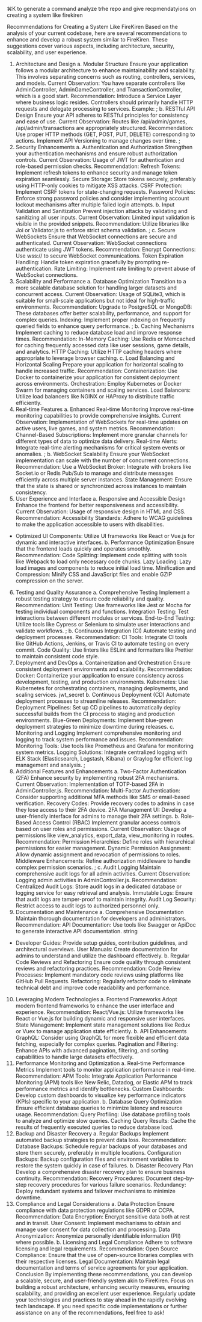 ⌘K to generate a command
analyze trhe repo and give recpmendatyions on creating a system like firekiren

Recommendations for Creating a System Like FireKiren
Based on the analysis of your current codebase, here are several recommendations to enhance and develop a robust system similar to FireKiren. These suggestions cover various aspects, including architecture, security, scalability, and user experience.

1. Architecture and Design
   a. Modular Structure
   Ensure your application follows a modular architecture to enhance maintainability and scalability. This involves separating concerns such as routing, controllers, services, and models.
   Current Observation:
   You have separate controllers like AdminController, AdminGameController, and TransactionController, which is a good start.
   Recommendation:
   Introduce a Service Layer where business logic resides. Controllers should primarily handle HTTP requests and delegate processing to services.
   Example:
   ;
   b. RESTful API Design
   Ensure your API adheres to RESTful principles for consistency and ease of use.
   Current Observation:
   Routes like /api/admin/games, /api/admin/transactions are appropriately structured.
   Recommendation:
   Use proper HTTP methods (GET, POST, PUT, DELETE) corresponding to actions.
   Implement API Versioning to manage changes over time.
   ;
2. Security Enhancements
   a. Authentication and Authorization
   Strengthen your authentication mechanisms and ensure robust authorization controls.
   Current Observation:
   Usage of JWT for authentication and role-based permission checks.
   Recommendation:
   Refresh Tokens: Implement refresh tokens to enhance security and manage token expiration seamlessly.
   Secure Storage: Store tokens securely, preferably using HTTP-only cookies to mitigate XSS attacks.
   CSRF Protection: Implement CSRF tokens for state-changing requests.
   Password Policies: Enforce strong password policies and consider implementing account lockout mechanisms after multiple failed login attempts.
   b. Input Validation and Sanitization
   Prevent injection attacks by validating and sanitizing all user inputs.
   Current Observation:
   Limited input validation is visible in the provided snippets.
   Recommendation:
   Utilize libraries like Joi or Validator.js to enforce strict schema validation.
   ;
   c. Secure WebSockets
   Ensure that WebSocket connections are secure and authenticated.
   Current Observation:
   WebSocket connections authenticate using JWT tokens.
   Recommendation:
   Encrypt Connections: Use wss:// to secure WebSocket communications.
   Token Expiration Handling: Handle token expiration gracefully by prompting re-authentication.
   Rate Limiting: Implement rate limiting to prevent abuse of WebSocket connections.
3. Scalability and Performance
   a. Database Optimization
   Transition to a more scalable database solution for handling larger datasets and concurrent access.
   Current Observation:
   Usage of SQLite3, which is suitable for small-scale applications but not ideal for high-traffic environments.
   Recommendation:
   Upgrade to PostgreSQL or MongoDB: These databases offer better scalability, performance, and support for complex queries.
   Indexing: Implement proper indexing on frequently queried fields to enhance query performance.
   ;
   b. Caching Mechanisms
   Implement caching to reduce database load and improve response times.
   Recommendation:
   In-Memory Caching: Use Redis or Memcached for caching frequently accessed data like user sessions, game details, and analytics.
   HTTP Caching: Utilize HTTP caching headers where appropriate to leverage browser caching.
   c. Load Balancing and Horizontal Scaling
   Prepare your application for horizontal scaling to handle increased traffic.
   Recommendation:
   Containerization: Use Docker to containerize your application for consistent deployment across environments.
   Orchestration: Employ Kubernetes or Docker Swarm for managing containers and scaling services.
   Load Balancers: Utilize load balancers like NGINX or HAProxy to distribute traffic efficiently.
4. Real-time Features
   a. Enhanced Real-time Monitoring
   Improve real-time monitoring capabilities to provide comprehensive insights.
   Current Observation:
   Implementation of WebSockets for real-time updates on active users, live games, and system metrics.
   Recommendation:
   Channel-Based Subscriptions: Implement more granular channels for different types of data to optimize data delivery.
   Real-time Alerts: Integrate real-time alerting mechanisms for critical system events or anomalies.
   ;
   b. WebSocket Scalability
   Ensure your WebSocket implementation can scale with the number of concurrent connections.
   Recommendation:
   Use a WebSocket Broker: Integrate with brokers like Socket.io or Redis Pub/Sub to manage and distribute messages efficiently across multiple server instances.
   State Management: Ensure that the state is shared or synchronized across instances to maintain consistency.
5. User Experience and Interface
   a. Responsive and Accessible Design
   Enhance the frontend for better responsiveness and accessibility.
   Current Observation:
   Usage of responsive design in HTML and CSS.
   Recommendation:
   Accessibility Standards: Adhere to WCAG guidelines to make the application accessible to users with disabilities.
    >

-   Optimized UI Components: Utilize UI frameworks like React or Vue.js for dynamic and interactive interfaces.
    b. Performance Optimization
    Ensure that the frontend loads quickly and operates smoothly.
    Recommendation:
    Code Splitting: Implement code splitting with tools like Webpack to load only necessary code chunks.
    Lazy Loading: Lazy load images and components to reduce initial load time.
    Minification and Compression: Minify CSS and JavaScript files and enable GZIP compression on the server.

6. Testing and Quality Assurance
   a. Comprehensive Testing
   Implement a robust testing strategy to ensure code reliability and quality.
   Recommendation:
   Unit Testing: Use frameworks like Jest or Mocha for testing individual components and functions.
   Integration Testing: Test interactions between different modules or services.
   End-to-End Testing: Utilize tools like Cypress or Selenium to simulate user interactions and validate workflows.
   ;
   b. Continuous Integration (CI)
   Automate testing and deployment processes.
   Recommendation:
   CI Tools: Integrate CI tools like GitHub Actions, Jenkins, or Travis CI to automate testing on every commit.
   Code Quality: Use linters like ESLint and formatters like Prettier to maintain consistent code style.
7. Deployment and DevOps
   a. Containerization and Orchestration
   Ensure consistent deployment environments and scalability.
   Recommendation:
   Docker: Containerize your application to ensure consistency across development, testing, and production environments.
   Kubernetes: Use Kubernetes for orchestrating containers, managing deployments, and scaling services.
   jwt_secret
   b. Continuous Deployment (CD)
   Automate deployment processes to streamline releases.
   Recommendation:
   Deployment Pipelines: Set up CD pipelines to automatically deploy successful builds from the CI process to staging and production environments.
   Blue-Green Deployments: Implement blue-green deployment strategies to minimize downtime during releases.
   c. Monitoring and Logging
   Implement comprehensive monitoring and logging to track system performance and issues.
   Recommendation:
   Monitoring Tools: Use tools like Prometheus and Grafana for monitoring system metrics.
   Logging Solutions: Integrate centralized logging with ELK Stack (Elasticsearch, Logstash, Kibana) or Graylog for efficient log management and analysis.
   ;
8. Additional Features and Enhancements
   a. Two-Factor Authentication (2FA)
   Enhance security by implementing robust 2FA mechanisms.
   Current Observation:
   Implementation of TOTP-based 2FA in AdminController.js.
   Recommendation:
   Multi-Factor Authentication: Consider supporting additional MFA methods like SMS or email-based verification.
   Recovery Codes: Provide recovery codes to admins in case they lose access to their 2FA device.
   2FA Management UI: Develop a user-friendly interface for admins to manage their 2FA settings.
   b. Role-Based Access Control (RBAC)
   Implement granular access controls based on user roles and permissions.
   Current Observation:
   Usage of permissions like view_analytics, export_data, view_monitoring in routes.
   Recommendation:
   Permission Hierarchies: Define roles with hierarchical permissions for easier management.
   Dynamic Permission Assignment: Allow dynamic assignment and revocation of permissions to roles.
   Middleware Enhancements: Refine authorization middleware to handle complex permission scenarios.
   ;
   c. Audit Logging
   Maintain comprehensive audit logs for all admin activities.
   Current Observation:
   Logging admin activities in AdminController.js.
   Recommendation:
   Centralized Audit Logs: Store audit logs in a dedicated database or logging service for easy retrieval and analysis.
   Immutable Logs: Ensure that audit logs are tamper-proof to maintain integrity.
   Audit Log Security: Restrict access to audit logs to authorized personnel only.
9. Documentation and Maintenance
   a. Comprehensive Documentation
   Maintain thorough documentation for developers and administrators.
   Recommendation:
   API Documentation: Use tools like Swagger or ApiDoc to generate interactive API documentation.
   string

-   Developer Guides: Provide setup guides, contribution guidelines, and architectural overviews.
    User Manuals: Create documentation for admins to understand and utilize the dashboard effectively.
    b. Regular Code Reviews and Refactoring
    Ensure code quality through consistent reviews and refactoring practices.
    Recommendation:
    Code Review Processes: Implement mandatory code reviews using platforms like GitHub Pull Requests.
    Refactoring: Regularly refactor code to eliminate technical debt and improve code readability and performance.

10. Leveraging Modern Technologies
    a. Frontend Frameworks
    Adopt modern frontend frameworks to enhance the user interface and experience.
    Recommendation:
    React/Vue.js: Utilize frameworks like React or Vue.js for building dynamic and responsive user interfaces.
    State Management: Implement state management solutions like Redux or Vuex to manage application state efficiently.
    b. API Enhancements
    GraphQL: Consider using GraphQL for more flexible and efficient data fetching, especially for complex queries.
    Pagination and Filtering: Enhance APIs with advanced pagination, filtering, and sorting capabilities to handle large datasets effectively.
11. Performance Monitoring and Optimization
    a. Real-time Performance Metrics
    Implement tools to monitor application performance in real-time.
    Recommendation:
    APM Tools: Integrate Application Performance Monitoring (APM) tools like New Relic, Datadog, or Elastic APM to track performance metrics and identify bottlenecks.
    Custom Dashboards: Develop custom dashboards to visualize key performance indicators (KPIs) specific to your application.
    b. Database Query Optimization
    Ensure efficient database queries to minimize latency and resource usage.
    Recommendation:
    Query Profiling: Use database profiling tools to analyze and optimize slow queries.
    Caching Query Results: Cache the results of frequently executed queries to reduce database load.
12. Backup and Disaster Recovery
    a. Regular Backups
    Implement automated backup strategies to prevent data loss.
    Recommendation:
    Database Backups: Schedule regular backups of your databases and store them securely, preferably in multiple locations.
    Configuration Backups: Backup configuration files and environment variables to restore the system quickly in case of failures.
    b. Disaster Recovery Plan
    Develop a comprehensive disaster recovery plan to ensure business continuity.
    Recommendation:
    Recovery Procedures: Document step-by-step recovery procedures for various failure scenarios.
    Redundancy: Deploy redundant systems and failover mechanisms to minimize downtime.
13. Compliance and Legal Considerations
    a. Data Protection
    Ensure compliance with data protection regulations like GDPR or CCPA.
    Recommendation:
    Data Encryption: Encrypt sensitive data both at rest and in transit.
    User Consent: Implement mechanisms to obtain and manage user consent for data collection and processing.
    Data Anonymization: Anonymize personally identifiable information (PII) where possible.
    b. Licensing and Legal Compliance
    Adhere to software licensing and legal requirements.
    Recommendation:
    Open Source Compliance: Ensure that the use of open-source libraries complies with their respective licenses.
    Legal Documentation: Maintain legal documentation and terms of service agreements for your application.
    Conclusion
    By implementing these recommendations, you can develop a scalable, secure, and user-friendly system akin to FireKiren. Focus on building a robust architecture, enhancing security measures, ensuring scalability, and providing an excellent user experience. Regularly update your technologies and practices to stay ahead in the rapidly evolving tech landscape.
    If you need specific code implementations or further assistance on any of the recommendations, feel free to ask!
